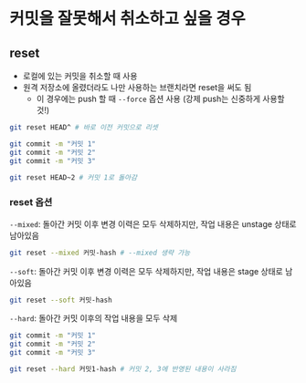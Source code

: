 # 커밋을 잘못해서 취소하고 싶을 경우

## reset

- 로컬에 있는 커밋을 취소할 때 사용
- 원격 저장소에 올렸더라도 나만 사용하는 브랜치라면 reset을 써도 됨
  - 이 경우에는 push 할 때 `--force` 옵션 사용 (강제 push는 신중하게 사용할 것!)

```bash
git reset HEAD^ # 바로 이전 커밋으로 리셋

git commit -m "커밋 1"
git commit -m "커밋 2"
git commit -m "커밋 3"

git reset HEAD~2 # 커밋 1로 돌아감
```

### reset 옵션

`--mixed`: 돌아간 커밋 이후 변경 이력은 모두 삭제하지만, 작업 내용은 unstage 상태로 남아있음

```bash
git reset --mixed 커밋-hash # --mixed 생략 가능
```

`--soft`: 돌아간 커밋 이후 변경 이력은 모두 삭제하지만, 작업 내용은 stage 상태로 남아있음

```bash
git reset --soft 커밋-hash
```

`--hard`: 돌아간 커밋 이후의 작업 내용을 모두 삭제

```bash
git commit -m "커밋 1"
git commit -m "커밋 2"
git commit -m "커밋 3"

git reset --hard 커밋1-hash # 커밋 2, 3에 반영된 내용이 사라짐
```
